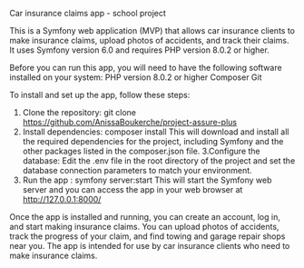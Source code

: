 Car insurance claims app - school project

This is a Symfony web application (MVP) that allows car insurance clients to make insurance claims, upload photos of accidents, and track their claims. It uses Symfony version 6.0 and requires PHP version 8.0.2 or higher.

Before you can run this app, you will need to have the following software installed on your system:
PHP version 8.0.2 or higher
Composer
Git

To install and set up the app, follow these steps:

1. Clone the repository:
   git clone https://github.com/AnissaBoukerche/project-assure-plus
2. Install dependencies:
   composer install
   This will download and install all the required dependencies for the project, including Symfony and the other packages listed in the composer.json file.
3.Configure the database:
   Edit the .env file in the root directory of the project and set the database connection parameters to match your environment.
4. Run the app :
   symfony server:start
   This will start the Symfony web server and you can access the app in your web browser at http://127.0.0.1:8000/

Once the app is installed and running, you can create an account, log in, and start making insurance claims. You can upload photos of accidents, track the progress of your claim, and find towing and garage repair shops near you. The app is intended for use by car insurance clients who need to make insurance claims.
